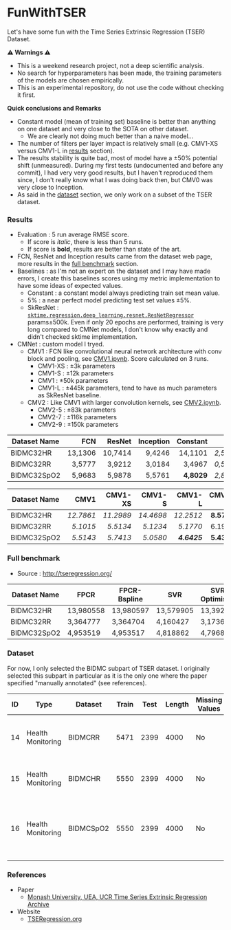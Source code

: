 # FunWithTSER
Let's have some fun with the Time Series Extrinsic Regression (TSER) Dataset.

**⚠️ Warnings ⚠️**
* This is a weekend research project, not a deep scientific analysis.
* No search for hyperparameters has been made, the training parameters of the models are chosen empirically.
* This is an experimental repository, do not use the code without checking it first.

**Quick conclusions and Remarks**
* Constant model (mean of training set) baseline is better than anything on one dataset and very close to the SOTA on other dataset.
  * We are clearly not doing much better than a naive model...
* The number of filters per layer impact is relatively small (e.g. CMV1-XS versus CMV1-L in [results](#results) section).
* The results stability is quite bad, most of model have a ±50% potential shift (unmeasured).
  During my first tests (undocumented and before any commit), I had very very good results, but I haven't reproduced them since,
  I don't really know what I was doing back then, but CMV0 was very close to Inception.
* As said in the [dataset](#dataset) section, we only work on a subset of the TSER dataset.

### Results
* Evaluation : 5 run average RMSE score.
  * If score is *italic*, there is less than 5 runs.
  * If score is **bold**, results are better than state of the art.
* FCN, ResNet and Inception results came from the dataset web page, more results in the [full benchmark](#full-benchmark) section.
* Baselines : as I'm not an expert on the dataset and I may have made errors, I create this baselines scores using my metric implementation to have some ideas of expected values.
  * Constant : a constant model always predicting train set mean value.
  * 5% : a near perfect model predicting test set values ±5%.
  * SkResNet : [`sktime.regression.deep_learning.resnet.ResNetRegressor`](https://www.sktime.net/en/latest/api_reference/auto_generated/sktime.regression.deep_learning.ResNetRegressor.html) params±500k.
    Even if only 20 epochs are performed, training is very long compared to CMNet models, I don't know why exactly and didn't checked sktime implementation.
* CMNet : custom model I tryed.
  * CMV1 : FCN like convolutional neural network architecture with conv block and pooling, see [CMV1.ipynb](CMV1.ipynb). Score calculated on 3 runs.
    * CMV1-XS : ±3k parameters
    * CMV1-S  : ±12k parameters
    * CMV1    : ±50k parameters
    * CMV1-L  : ±445k parameters, tend to have as much parameters as SkResNet baseline.
  * CMV2 : Like CMV1 with larger convolution kernels, see [CMV2.ipynb](CMV2.ipynb).
    * CMV2-5 : ±83k parameters
    * CMV2-7 : ±116k parameters
    * CMV2-9 : ±150k parameters

| **Dataset Name** | **FCN**   | **ResNet** | **Inception** | **Constant** | **5%**   | **SkResNet** |
| ---------------- | ---------:| ----------:| -------------:| ------------:| --------:| ------------:|
| BIDMC32HR        | 13,1306   | 10,7414    |  9,4246       | 14,1101      | *2,5800* | 10,2471      |
| BIDMC32RR        |  3,5777   |  3,9212    |  3,0184       |  3,4967      | *0,5172* |  3.9523      |
| BIDMC32SpO2      |  5,9683   |  5,9878    |  5,5761       |**4,8029**    | *2,8098* |  5.5308      |

| **Dataset Name** | **CMV1**  | **CMV1-XS** | **CMV1-S** | **CMV1-L** | **CMV2-5** | **CMV2-7** | **CMV2-9** |
| ---------------- | ---------:| -----------:| ----------:| ----------:| ----------:| ----------:| ----------:|
| BIDMC32HR        | *12.7861* | *11.2989*   | *14.4698*  | *12.2512*  | **8.5722** | **8.5640** | **8.8000** |
| BIDMC32RR        |  *5.1015* |  *5.5134*   |  *5.1234*  |  *5.1770*  |   6.1946   |   5.8331   |   5.2203   |
| BIDMC32SpO2      |  *5.5143* |  *5.7413*   |  *5.0580*  |***4.6425***| **5.4383** | **5.4139** |   6.1529   |

### Full benchmark
* Source : http://tseregression.org/

| **Dataset Name** | **FPCR**  | **FPCR-Bspline** | **SVR**   | **SVR Optimised** | **Random Forest** | **XGBoost** | **1-NN-ED** | **5-NN-ED** | **1-NN-DTWD** | **5-NN-DTWD** | **Rocket** | **FCN**   | **ResNet** | **Inception** |
| ---------------- | --------- | ---------------- | --------- | ----------------- | ----------------- | ----------- | ----------- | ----------- | ------------- | ------------- | ---------- | --------- | ---------- | ------------- |
| BIDMC32HR        | 13,980558 | 13,980597        | 13,579905 | 13,39297          | 15,016468         | 13,963799   | 14,836506   | 14,756088   | 15,29101      | 15,127008     | 13,9443828 | 13,130665 | 10,74142   | 9,424679      |
| BIDMC32RR        | 3,364777  | 3,364704         | 4,160427  | 3,17366           | 4,350314          | 4,367828    | 4,387345    | 4,134685    | 3,529111      | 3,432247      | 4,0929006  | 3,577775  | 3,921214   | 3,018405      |
| BIDMC32SpO2      | 4,953519  | 4,953517         | 4,818862  | 4,796855          | 4,570262          | 4,450805    | 5,530202    | 5,407875    | 5,215027      | 5,123964      | 5,221737   | 5,968337  | 5,987832   | 5,57612       |

### Dataset
For now, I only selected the BIDMC subpart of TSER dataset.
I originally selected this subpart in particular as it is the only one where the paper specified "manually annotated" (see references).

| ID | Type              | Dataset   | Train | Test | Length | Missing Values | Dimension | Description                                             |
| -- | ----------------- | --------- | ----- | ---- | ------ | -------------- | --------- | ------------------------------------------------------- |
| 14 | Health Monitoring | BIDMCRR   | 5471  | 2399 | 4000   | No             | 2         | Predict breathing rate using PPG and ECG                |
| 15 | Health Monitoring | BIDMCHR   | 5550  | 2399 | 4000   | No             | 2         | Predict heart rate using PPG and ECG                    |
| 16 | Health Monitoring | BIDMCSpO2 | 5550  | 2399 | 4000   | No             | 2         | Predict blood oxygen saturation level using PPG and ECG |

### References
* Paper
  * [Monash University, UEA, UCR Time Series Extrinsic Regression Archive](https://arxiv.org/abs/2006.10996)
* Website
  * [TSERegression.org](http://tseregression.org/)
